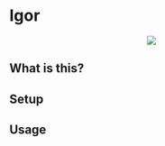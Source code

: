 # Igor



<p align="center">
    <img src="https://user-images.githubusercontent.com/7833164/58334823-4db72180-7e0e-11e9-8103-5cbbe32784f9.gif"></img>
</p>



## What is this?


## Setup

## Usage
